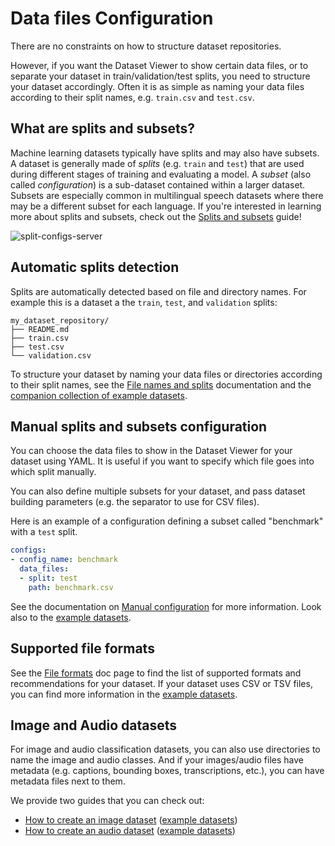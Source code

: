 # Data files Configuration

There are no constraints on how to structure dataset repositories.

However, if you want the Dataset Viewer to show certain data files, or to separate your dataset in train/validation/test splits, you need to structure your dataset accordingly.
Often it is as simple as naming your data files according to their split names, e.g. `train.csv` and `test.csv`.

## What are splits and subsets?

Machine learning datasets typically have splits and may also have subsets. A dataset is generally made of _splits_ (e.g. `train` and `test`) that are used during different stages of training and evaluating a model. A _subset_ (also called _configuration_) is a sub-dataset contained within a larger dataset. Subsets are especially common in multilingual speech datasets where there may be a different subset for each language. If you're interested in learning more about splits and subsets, check out the [Splits and subsets](/docs/datasets-server/configs_and_splits) guide!

![split-configs-server](https://huggingface.co/datasets/huggingface/documentation-images/resolve/main/split-configs-server.gif)

## Automatic splits detection

Splits are automatically detected based on file and directory names. For example this is a dataset a the `train`, `test`, and `validation` splits:

```
my_dataset_repository/
├── README.md
├── train.csv
├── test.csv
└── validation.csv
```

To structure your dataset by naming your data files or directories according to their split names, see the [File names and splits](./datasets-file-names-and-splits) documentation and the [companion collection of example datasets](https://huggingface.co/collections/datasets-examples/file-names-and-splits-655e28af4471bd95709eb135).

## Manual splits and subsets configuration

You can choose the data files to show in the Dataset Viewer for your dataset using YAML.
It is useful if you want to specify which file goes into which split manually.

You can also define multiple subsets for your dataset, and pass dataset building parameters (e.g. the separator to use for CSV files).

Here is an example of a configuration defining a subset called "benchmark" with a `test` split.

```yaml
configs:
- config_name: benchmark
  data_files:
  - split: test
    path: benchmark.csv
```

See the documentation on [Manual configuration](./datasets-manual-configuration) for more information. Look also to the [example datasets](https://huggingface.co/collections/datasets-examples/manual-configuration-655e293cea26da0acab95b87).

## Supported file formats

See the [File formats](./datasets-adding#file-formats) doc page to find the list of supported formats and recommendations for your dataset. If your dataset uses CSV or TSV files, you can find more information in the [example datasets](https://huggingface.co/collections/datasets-examples/format-csv-and-tsv-655f681cb9673a4249cccb3d).

## Image and Audio datasets

For image and audio classification datasets, you can also use directories to name the image and audio classes.
And if your images/audio files have metadata (e.g. captions, bounding boxes, transcriptions, etc.), you can have metadata files next to them.

We provide two guides that you can check out:

- [How to create an image dataset](./datasets-image) ([example datasets](https://huggingface.co/collections/datasets-examples/image-dataset-6568e7cf28639db76eb92d65))
- [How to create an audio dataset](./datasets-audio) ([example datasets](https://huggingface.co/collections/datasets-examples/audio-dataset-66aca0b73e8f69e3d069e607))
